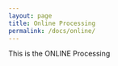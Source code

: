 ```yaml
---
layout: page
title: Online Processing
permalink: /docs/online/
---
```


This is the ONLINE Processing